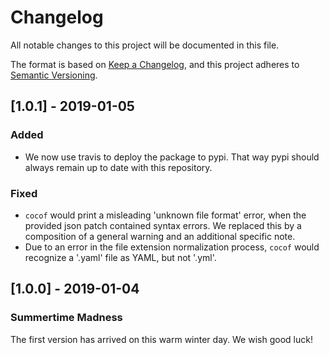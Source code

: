 # Changelog
All notable changes to this project will be documented in this file.

The format is based on [Keep a Changelog](https://keepachangelog.com/en/1.0.0/),
and this project adheres to [Semantic Versioning](https://semver.org/spec/v2.0.0.html).

## [1.0.1] - 2019-01-05
### Added
- We now use travis to deploy the package to pypi. That way pypi should always
remain up to date with this repository.

### Fixed
- `cocof` would print a misleading 'unknown file format' error, when the
provided json patch contained syntax errors. We replaced this by a composition
of a general warning and an additional specific note. 
- Due to an error in the file extension normalization process, `cocof` would
recognize a '.yaml' file as YAML, but not '.yml'.

## [1.0.0] - 2019-01-04
### Summertime Madness
The first version has arrived on this warm winter day. We wish good luck!
